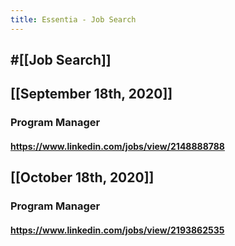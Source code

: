 ```yaml
---
title: Essentia - Job Search
---
```


## #[[Job Search]]

## 

## [[September 18th, 2020]]
### Program Manager
#### https://www.linkedin.com/jobs/view/2148888788

## [[October 18th, 2020]]
### Program Manager
#### https://www.linkedin.com/jobs/view/2193862535

